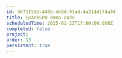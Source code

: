 ```yaml
---
id: 9673153d-449b-468d-91ad-4a214d1f4a94
title: SparkGPU demo code
scheduledTime: 2025-01-23T17:00:00.000Z
completed: false
project: 
order: 13
persistent: true
---
```


